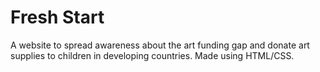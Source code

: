 # Fresh Start
A website to spread awareness about the art funding gap and donate art supplies to children in developing countries. Made using HTML/CSS.
